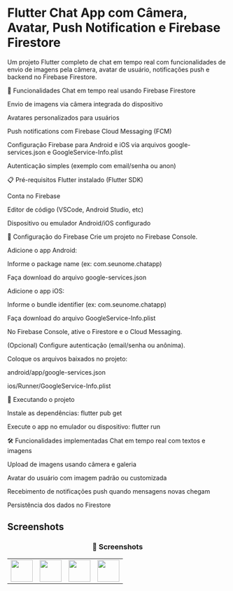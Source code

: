 # Flutter Chat App com Câmera, Avatar, Push Notification e Firebase Firestore
Um projeto Flutter completo de chat em tempo real com funcionalidades de envio de imagens pela câmera, avatar de usuário, notificações push e backend no Firebase Firestore.


🚀 Funcionalidades
Chat em tempo real usando Firebase Firestore

Envio de imagens via câmera integrada do dispositivo

Avatares personalizados para usuários

Push notifications com Firebase Cloud Messaging (FCM)

Configuração Firebase para Android e iOS via arquivos google-services.json e GoogleService-Info.plist

Autenticação simples (exemplo com email/senha ou anon)


📋 Pré-requisitos
Flutter instalado (Flutter SDK)

Conta no Firebase

Editor de código (VSCode, Android Studio, etc)

Dispositivo ou emulador Android/iOS configurado


🔧 Configuração do Firebase
Crie um projeto no Firebase Console.

Adicione o app Android:

Informe o package name (ex: com.seunome.chatapp)

Faça download do arquivo google-services.json

Adicione o app iOS:

Informe o bundle identifier (ex: com.seunome.chatapp)

Faça download do arquivo GoogleService-Info.plist

No Firebase Console, ative o Firestore e o Cloud Messaging.

(Opcional) Configure autenticação (email/senha ou anônima).

Coloque os arquivos baixados no projeto:

android/app/google-services.json

ios/Runner/GoogleService-Info.plist


📲 Executando o projeto

Instale as dependências:
flutter pub get

Execute o app no emulador ou dispositivo:
flutter run


🛠️ Funcionalidades implementadas
Chat em tempo real com textos e imagens

Upload de imagens usando câmera e galeria

Avatar do usuário com imagem padrão ou customizada

Recebimento de notificações push quando mensagens novas chegam

Persistência dos dados no Firestore


## Screenshots

<h3 align="center">📸 Screenshots</h3>

<table>
  <tr>
    <td><img src="https://github.com/user-attachments/assets/c173ac40-f56c-4978-bbbe-1966fe6067e5" width="50"/></td>
    <td><img src="https://github.com/user-attachments/assets/163f2f4a-438e-4a2e-9e84-61aa3cbfcc00" width="50"/></td>
    <td><img src="https://github.com/user-attachments/assets/2182215d-13ba-4dba-9a53-d49655c9e3f5" width="50"/></td>    
    <td><img src="https://github.com/user-attachments/assets/cfdbe350-0a82-4ee9-9254-b0008705f0a1" width="50"/></td>
  </tr>
</table>


